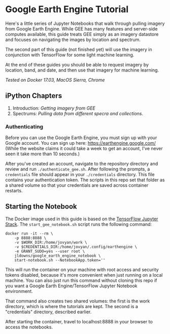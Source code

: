 # Google Earth Engine Tutorial

Here's a little series of Jupyter Notebooks that walk through pulling imagery from Google Earth Engine. While GEE has many features and server-side computes available, this guide treats GEE simply as an imagery datastore and focuses on navigating the images by location and spectrum.

The second part of this guide (not finished yet) will use the imagery in conjunction with TensorFlow for some light machine learning.

At the end of these guides you should be able to request imagery by location, band, and date, and then use that imagery for machine learning.

*Tested on Docker 17.03, MacOS Sierra, Chrome*

## iPython Chapters

1. Introduction: *Getting imagery from GEE*
2. Spectrums: *Pulling data from different specra and collections.*

<!-- ### Roadmaped
3. SupervisedLearning: *A gentle introduction to TensorFlow*
4. UnsupervisedLearning: *Using autoencoders and clustering to group images* -->

### Authenticating

Before you can use the Google Earth Engine, you must sign up with your Google account. You can sign up here: https://earthengine.google.com/ (While the website claims it could take a week to get an account, I've never seen it take more than 10 seconds.)

After you've created an account, navigate to the repository directory and review and run `./authenticate_gee.sh`. After following the prompts, a `credentials` file should appear in your `./credentials` directory. This file contains your authentication token. The scripts in this repo set that folder as a shared volume so that your credentials are saved across container restarts.

## Starting the Notebook

The Docker image used in this guide is based on the [TensorFlow Jupyter Stack](https://github.com/jupyter/docker-stacks/tree/master/tensorflow-notebook). The `start_gee_notebook.sh` script runs the following command:

```
docker run -it --rm \
    -p 8888:8888 \
    -v $WORK_DIR:/home/jovyan/work \
    -v $CREDENTIALS_DIR:/home/jovyan/.config/earthengine \
    -e GRANT_SUDO=yes --user root \
    jldowns/google_earth_engine_notebook \
    start-notebook.sh --NotebookApp.token=''
```

This will run the container on your machine with root access and security tokens disabled, because it's more convenient when just running on a local machine. You can also just run this command without cloning this repo if you want a Google Earth Engine/TensorFlow Jupyter Notebook environment.

That command also creates two shared volumes: the first is the work directory, which is where the tutorials are kept. The second is a "credentials" directory, described earlier.

After starting the container, travel to localhost:8888 in your browser to access the notebooks.
